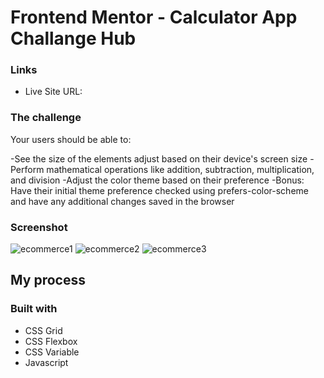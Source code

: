 # Frontend Mentor - Calculator App Challange Hub

### Links

- Live Site URL: 



### The challenge

Your users should be able to:

-See the size of the elements adjust based on their device's screen size
-Perform mathematical operations like addition, subtraction, multiplication, and division
-Adjust the color theme based on their preference
-Bonus: Have their initial theme preference checked using prefers-color-scheme and have any additional changes saved in the browser

### Screenshot
![ecommerce1]()
![ecommerce2]()
![ecommerce3]()



## My process

### Built with

- CSS Grid
- CSS Flexbox
- CSS Variable
- Javascript